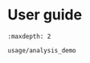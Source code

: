 # User guide

<!-- NOTE: Any references like `usage/...`
Are links to the top level `/examples/usage/...`.
To Generate these links, run

$ nox -s docs -- -d symlink
-->

```{toctree}
:maxdepth: 2

usage/analysis_demo
```

